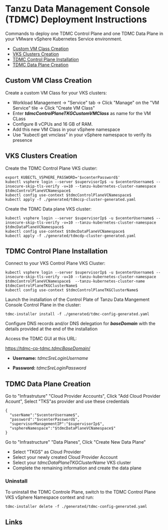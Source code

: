 Tanzu Data Management Console (TDMC) Deployment Instructions
=================

Commands to deploy one TDMC Control Plane and one TDMC Data Plane in your VMware vSphere Kubernetes Service environment.

- [Custom VM Class Creation](custom-vm-class-creation)
- [VKS Clusters Creation](vks-clusters-creation)
- [TDMC Control Plane Installation](#tdmc-control-plane-installation)
- [TDMC Data Plane Creation](#tdmc-control-plane-creation)


Custom VM Class Creation
-----------

Create a custom VM Class for your VKS clusters:

- Workload Management -> "Service" tab -> Click "Manage" on the "VM Service" tile -> Click "Create VM Class"
- Enter **$tdmcControlPlaneTKGCustomVMClass$** as name for the VM CLass
- Configure 8 vCPUs and 16 GB of RAM.
- Add this new VM Class in your vSphere namespace
- Use "kubectl get vmclass" in your vSphere namespace to verify its presence

VKS Clusters Creation
-----------

Create the TDMC Control Plane VKS cluster:

```
export KUBECTL_VSPHERE_PASSWORD='$vcenterPassword$'
kubectl vsphere login --server $supervisorIp$ -u $vcenterUsername$ --insecure-skip-tls-verify -v=10 --tanzu-kubernetes-cluster-namespace $tdmcControlPlaneVCNamespace$
kubectl config use-context $tdmcControlPlaneVCNamespace$
kubectl apply -f ./generated/tdmccp-cluster-generated.yaml
```

Create the TDMC Data plane VKS cluster:

```
kubectl vsphere login --server $supervisorIp$ -u $vcenterUsername$ --insecure-skip-tls-verify -v=10 --tanzu-kubernetes-cluster-namespace $tdmcDataPlaneVCNamespace$
kubectl config use-context $tdmcDataPlaneVCNamespace$
kubectl apply -f ./generated/tdmcdp-cluster-generated.yaml
```

TDMC Control Plane Installation
-----------
Connect to your VKS Control Plane VKS Cluster:

```
kubectl vsphere login --server $supervisorIp$ -u $vcenterUsername$ --insecure-skip-tls-verify -v=10 --tanzu-kubernetes-cluster-namespace $tdmcControlPlaneVCNamespace$  --tanzu-kubernetes-cluster-name $tdmcControlPlaneTKGClusterName$ 
kubectl config use-context $tdmcControlPlaneTKGClusterName$
```

Launch the installation of the Control Plate of Tanzu Data Mangement Console Control Plane in the cluster:

```
tdmc-installer install -f ./generated/tdmc-config-generated.yaml
```

Configure DNS records and/or DNS delegation for **$baseDomain$** with the details provided at the end of the installation

Access the TDMC GUI at this URL:

[https://tdmc-cp-tdmc.$tdmcBaseDomain$/](https://tdmc-cp-tdmc.$tdmcBaseDomain$/)



- **Username:** $tdmcSreLoginUsername$

- **Password:** $tdmcSreLoginPassword$




TDMC Data Plane Creation
-----------

Go to "Infrastruture" "Cloud Provider Accounts", Click "Add Cloud Provider Acount", Select "TKS"as provider and use these credentials


```
{
  "userName":"$vcenterUsername$",
  "password":"$vcenterPassword$",
  "supervisorManagementIP":"$supervisorIp$",
  "vsphereNamespace":"$tdmcDataPlaneVCNamespace$"
}
```
Go to "Infrastructure" "Data Planes", Click "Create New Data Plane" 
- Select "TKGS" as Cloud Provider
- Select your newly created Cloud Provider Account
- Select your $tdmcDataPlaneTKGClusterName$ VKS cluster
- Complete the remaining information and create the data plane


### Uninstall

To uninstall the TDMC Controle Plane, switch to the TDMC Control Plane VKS vSphere Namespace context and run:

```
tdmc-installer delete -f ./generated/tdmc-config-generated.yaml
```




Links
-------



